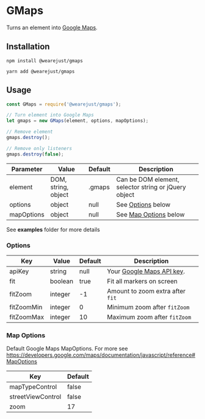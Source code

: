 # GMaps
Turns an element into [Google Maps](https://developers.google.com/maps/).

## Installation
```
npm install @wearejust/gmaps

yarn add @wearejust/gmaps
```

## Usage
```javascript
const GMaps = require('@wearejust/gmaps');

// Turn element into Google Maps
let gmaps = new GMaps(element, options, mapOptions);

// Remove element
gmaps.destroy();

// Remove only listeners
gmaps.destroy(false);
```

| Parameter | Value | Default | Description |
|---|---|---|---|
| element | DOM, string, object | .gmaps | Can be DOM element, selector string or jQuery object |
| options | object | null | See [Options](#options) below |
| mapOptions | object | null | See [Map Options](#map-options) below |

See **examples** folder for more details

### Options
| Key | Value | Default | Description |
|---|---|---|---|
| apiKey | string | null | Your [Google Maps API key](https://developers.google.com/maps/documentation/javascript/get-api-key).  |
| fit | boolean | true | Fit all markers on screen |
| fitZoom | integer | -1 | Amount to zoom extra after `fit` |
| fitZoomMin | integer | 0 | Minimum zoom after `fitZoom` |
| fitZoomMax | integer | 10 | Maximum zoom after `fitZoom` |

### Map Options
Default Google Maps MapOptions. For more see https://developers.google.com/maps/documentation/javascript/reference#MapOptions

| Key | Default |
|---|---|
| mapTypeControl | false |
| streetViewControl | false |
| zoom | 17 |
    


